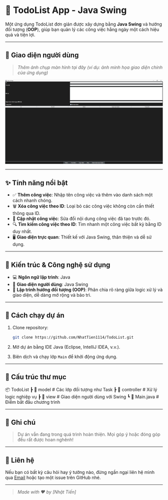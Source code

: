 # 📝 TodoList App - Java Swing

Một ứng dụng TodoList đơn giản được xây dựng bằng **Java Swing** và hướng đối tượng (**OOP**), giúp bạn quản lý các công việc hằng ngày một cách hiệu quả và tiện lợi.

---

## 📸 Giao diện người dùng

> _Thêm ảnh chụp màn hình tại đây (ví dụ: ảnh minh họa giao diện chính của ứng dụng)_

![Screenshot Placeholder](img/demo.png)

---

## ✨ Tính năng nổi bật

- ✅ **Thêm công việc**: Nhập tên công việc và thêm vào danh sách một cách nhanh chóng.
- 🗑️ **Xóa công việc theo ID**: Loại bỏ các công việc không còn cần thiết thông qua ID.
- 📝 **Cập nhật công việc**: Sửa đổi nội dung công việc đã tạo trước đó.
- 🔍 **Tìm kiếm công việc theo ID**: Tìm nhanh một công việc bất kỳ bằng ID duy nhất.
- 🖥️ **Giao diện trực quan**: Thiết kế với Java Swing, thân thiện và dễ sử dụng.

---

## 🧠 Kiến trúc & Công nghệ sử dụng

- 💻 **Ngôn ngữ lập trình**: Java
- 🧱 **Giao diện người dùng**: Java Swing
- 🎯 **Lập trình hướng đối tượng (OOP)**: Phân chia rõ ràng giữa logic xử lý và giao diện, dễ dàng mở rộng và bảo trì.

---

## 🚀 Cách chạy dự án

1. Clone repository:
    ```bash
    git clone https://github.com/NhatTien1114/TodoList.git
    ```

2. Mở dự án bằng IDE Java (Eclipse, IntelliJ IDEA, v.v.).

3. Biên dịch và chạy lớp `Main` để khởi động ứng dụng.

---

## 📂 Cấu trúc thư mục

📦 TodoList ┣ 📂 model # Các lớp đối tượng như Task ┣ 📂 controller # Xử lý logic nghiệp vụ ┣ 📂 view # Giao diện người dùng với Swing ┗ 📜 Main.java # Điểm bắt đầu chương trình

---

## 📌 Ghi chú

> Dự án vẫn đang trong quá trình hoàn thiện. Mọi góp ý hoặc đóng góp đều rất được hoan nghênh!

---

## 📧 Liên hệ

Nếu bạn có bất kỳ câu hỏi hay ý tưởng nào, đừng ngần ngại liên hệ mình qua [Email](mailto:tongnguyennhattien140805@gmail.com) hoặc tạo một issue trên GitHub nhé.

---

> _Made with ❤️ by [Nhật Tiến]_
